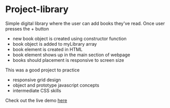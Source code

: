 # Project-library

Simple digital library where the user can add books they've read. Once user presses the + button
- new book object is created using constructor function
- book object is added to myLibrary array 
- book element is created in HTML
- book element shows up in the main section of webpage
- books should placement is responsive to screen size

This was a good project to practice 
- responsive grid design
- object and prototype javascript concepts 
- intermediate CSS skills 

Check out the live demo [here](https://traceydh.github.io/Project-library/)
